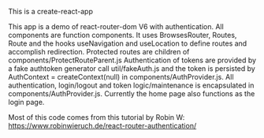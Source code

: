 This is a create-react-app

This app is a demo of react-router-dom V6 with authentication. All components are function components. It uses BrowsesRouter, Routes, Route and the hooks useNavigation and useLocation to define routes and accomplish redirection. Protected routes are children of components/ProtectRouteParent.js Authentication of tokens are provided by a fake authtoken generator call util/fakeAuth.js and the token is persisted by AuthContext = createContext(null) in components/AuthProvider.js. All authentication, login/logout and token logic/maintenance is encapsulated in components/AuthProvider.js. Currently the home page also functions as the login page.

Most of this code comes from this tutorial by Robin W:
https://www.robinwieruch.de/react-router-authentication/
